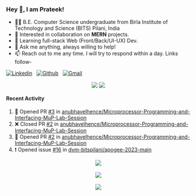 ### Hey 👋, I am Prateek!
- 👨‍🎓 B.E. Computer Science undergraduate from Birla Institute of Technology and Science (BITS) Pilani, India
- 💖 Interested in collaboration on **MERN** projects.
- 🌱 Learning full-stack Web (Front/Back/UI-UX) Dev.
- 💬 Ask me anything, always willing to help!
- 📫 Reach out to me any time. I will try to respond within a day. Links follow-

<!-- Connection Links -->
[![Linkedin](https://img.shields.io/badge/-LinkedIn-blue?style=flat&logo=Linkedin&logoColor=white)](https://www.linkedin.com/in/bit-by-bits/)&nbsp;&nbsp;
[![Github](https://img.shields.io/badge/-Github-000?style=flat&logo=Github&logoColor=white)](https://github.com/bit-by-bits)&nbsp;&nbsp;
[![Gmail](https://img.shields.io/badge/-Gmail-c14438?style=flat&logo=Gmail&logoColor=white)](mailto:kashyapprateek13@gmail.com)

<!-- User Stats -->
<p align="center">
  <img align="center" src="https://img.shields.io/github/followers/bit-by-bits?style=social" />  
  <img align="center" src="https://visitor-badge.laobi.icu/badge?page_id=bit-by-bits.visitor-badge" />
</p>

#### Recent Activity

<!--START_SECTION:activity-->
1. 💪 Opened PR [#3](https://github.com/anubhavelhence/Microprocessor-Programming-and-Interfacing-MuP-Lab-Session/pull/3) in [anubhavelhence/Microprocessor-Programming-and-Interfacing-MuP-Lab-Session](https://github.com/anubhavelhence/Microprocessor-Programming-and-Interfacing-MuP-Lab-Session)
2. ❌ Closed PR [#2](https://github.com/anubhavelhence/Microprocessor-Programming-and-Interfacing-MuP-Lab-Session/pull/2) in [anubhavelhence/Microprocessor-Programming-and-Interfacing-MuP-Lab-Session](https://github.com/anubhavelhence/Microprocessor-Programming-and-Interfacing-MuP-Lab-Session)
3. 💪 Opened PR [#2](https://github.com/anubhavelhence/Microprocessor-Programming-and-Interfacing-MuP-Lab-Session/pull/2) in [anubhavelhence/Microprocessor-Programming-and-Interfacing-MuP-Lab-Session](https://github.com/anubhavelhence/Microprocessor-Programming-and-Interfacing-MuP-Lab-Session)
4. ❗️ Opened issue [#16](https://github.com/dvm-bitspilani/apogee-2023-main/issues/16) in [dvm-bitspilani/apogee-2023-main](https://github.com/dvm-bitspilani/apogee-2023-main)
<!--END_SECTION:activity-->

<!-- Coding Stats -->
<p align="center">
  <img align="center" src="https://github-readme-stats-sigma-five.vercel.app/api?username=bit-by-bits&show_icons=true&theme=dark" /> <br><br>
  <img align="center" src="https://github-readme-streak-stats.herokuapp.com/?user=bit-by-bits&theme=dark" /> <br><br>
  <img align="center" src="https://github-readme-stats.vercel.app/api/wakatime?username=bit_by_bits&layout=compact&theme=dark" />  
</p>
